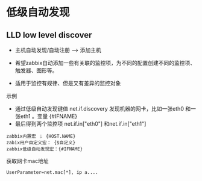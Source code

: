 # 低级自动发现

## LLD low level discover

* 主机自动发现/自动注册  --> 添加主机

* 希望zabbix自动添加一些有关联的监控项，为不同的配置创建不同的监控项、触发器、图形等。

* 适用于监控有规律、但是又有差异的监控对象

  

示例

* 通过低级自动发现键值 net.if.discovery 发现机器的网卡，比如一张eth0 和一张eth1 。变量 {#IFNAME}
* 最后得到两个监控项 net.if.in["eth0"]  和net.if.in["eth1"]



```shell
zabbix内置宏 ； {HOST.NAME}
zabix用户自定义宏： {$自定义}
zabbix低级自动发现宏：{#IFNAME}
```





获取网卡mac地址

```shell
UserParameter=net.mac[*], ip a....
```



